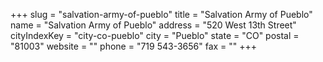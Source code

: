 +++
slug = "salvation-army-of-pueblo"
title = "Salvation Army of Pueblo"
name = "Salvation Army of Pueblo"
address = "520 West 13th Street"
cityIndexKey = "city-co-pueblo"
city = "Pueblo"
state = "CO"
postal = "81003"
website = ""
phone = "719 543-3656"
fax = ""
+++
